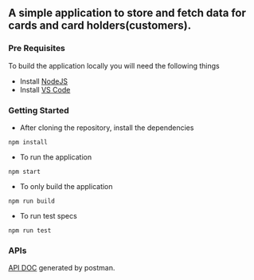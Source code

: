 ## A simple application to store and fetch data for cards and card holders(customers).

### **Pre Requisites**
To build the application locally you will need the following things
* Install [NodeJS](https://nodejs.org/en/)
* Install [VS Code](https://nodejs.org/en/)

### **Getting Started**
* After cloning the repository, install the dependencies
```
npm install
```

* To run the application
```
npm start
```

* To only build the application
```
npm run build
```

* To run test specs
```
npm run test
```

### **APIs**
[API DOC](https://documenter.getpostman.com/view/13245398/TVeiDrHX) generated by postman.
